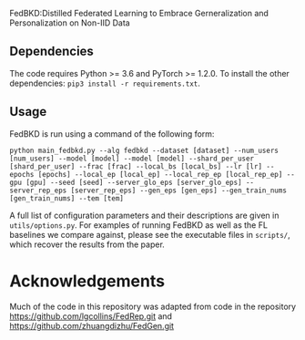 FedBKD:Distilled Federated Learning to Embrace Gerneralization and Personalization on Non-IID Data

## Dependencies

The code requires Python >= 3.6 and PyTorch >= 1.2.0. To install the other dependencies: `pip3 install -r requirements.txt`.


## Usage

FedBKD is run using a command of the following form:

`python main_fedbkd.py --alg fedbkd --dataset [dataset] --num_users [num_users] --model [model] --model [model] --shard_per_user [shard_per_user] --frac [frac] --local_bs [local_bs] --lr [lr] --epochs [epochs] --local_ep [local_ep] --local_rep_ep [local_rep_ep] --gpu [gpu] --seed [seed] --server_glo_eps [server_glo_eps] --server_rep_eps [server_rep_eps] --gen_eps [gen_eps] --gen_train_nums [gen_train_nums] --tem [tem]`


A full list of configuration parameters and their descriptions are given in `utils/options.py`.
For examples of running FedBKD as well as the FL baselines we compare against, please see the executable files in `scripts/`, which recover the results from the paper.


# Acknowledgements

Much of the code in this repository was adapted from code in the repository https://github.com/lgcollins/FedRep.git and https://github.com/zhuangdizhu/FedGen.git
